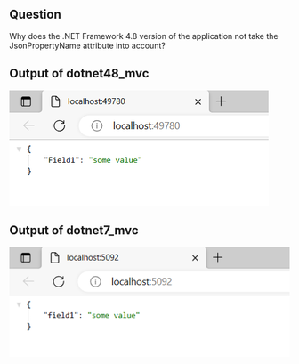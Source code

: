 ## Question
Why does the .NET Framework 4.8 version of the application not take the JsonPropertyName attribute into account?
## Output of dotnet48_mvc
![](/images/dotnet48_mvc.png)
## Output of dotnet7_mvc
![](/images/dotnet7_mvc.png)
